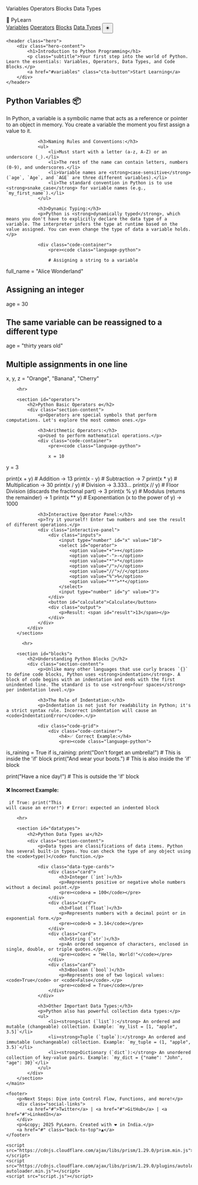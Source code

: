 Variables 
Operators 
Blocks 
Data Types 
<!DOCTYPE html>
<html lang="en" data-theme="dark">
<head>
    <meta charset="UTF-8">
    <meta name="viewport" content="width=device-width, initial-scale=1.0">
    <title>Introduction to Python Programming</title>
    <link rel="stylesheet" href="style.css">
    <link href="https://fonts.googleapis.com/css2?family=Poppins:wght@300;400;600;700&display=swap" rel="stylesheet">
    <link rel="stylesheet" href="https://cdnjs.cloudflare.com/ajax/libs/prism/1.29.0/themes/prism-tomorrow.min.css">
</head>
<body>
    <div id="blob"></div>
    <div id="blur"></div>

 <nav>
        <div class="logo">🐍 PyLearn</div>
        <div class="nav-links">
            <a href="#variables">Variables</a>
            <a href="#operators">Operators</a>
            <a href="#blocks">Blocks</a>
            <a href="#datatypes">Data Types</a>
            <button id="darkModeToggle">☀️</button>
        </div>
    </nav>

    <header class="hero">
        <div class="hero-content">
            <h1>Introduction to Python Programming</h1>
            <p class="subtitle">Your first step into the world of Python. Learn the essentials: Variables, Operators, Data Types, and Code Blocks.</p>
            <a href="#variables" class="cta-button">Start Learning</a>
        </div>
    </header>

  <main>
        <section id="variables">
            <h2>Python Variables 📦</h2>
            <div class="section-content">
                <p>In Python, a variable is a symbolic name that acts as a reference or pointer to an object in memory. You create a variable the moment you first assign a value to it.</p>
                
                <h3>Naming Rules and Conventions:</h3>
                <ul>
                    <li>Must start with a letter (a-z, A-Z) or an underscore (_).</li>
                    <li>The rest of the name can contain letters, numbers (0-9), and underscores.</li>
                    <li>Variable names are <strong>case-sensitive</strong> (`age`, `Age`, and `AGE` are three different variables).</li>
                    <li>The standard convention in Python is to use <strong>snake_case</strong> for variable names (e.g., `my_first_name`).</li>
                </ul>

                <h3>Dynamic Typing:</h3>
                <p>Python is <strong>dynamically typed</strong>, which means you don't have to explicitly declare the data type of a variable. The interpreter infers the type at runtime based on the value assigned. You can even change the type of data a variable holds.</p>
                
                <div class="code-container">
                    <pre><code class="language-python">

                    # Assigning a string to a variable
full_name = "Alice Wonderland"

# Assigning an integer
age = 30

# The same variable can be reassigned to a different type
age = "thirty years old" 

# Multiple assignments in one line
x, y, z = "Orange", "Banana", "Cherry"
                    </code></pre>
                </div>
            </div>
        </section>

        <hr>

        <section id="operators">
            <h2>Python Basic Operators ⚙️</h2>
            <div class="section-content">
                <p>Operators are special symbols that perform computations. Let's explore the most common ones.</p>
                
                <h3>Arithmetic Operators:</h3>
                <p>Used to perform mathematical operations.</p>
                <div class="code-container">
                    <pre><code class="language-python">

                    x = 10
y = 3

print(x + y)   # Addition -> 13
print(x - y)   # Subtraction -> 7
print(x * y)   # Multiplication -> 30
print(x / y)   # Division -> 3.333...
print(x // y)  # Floor Division (discards the fractional part) -> 3
print(x % y)   # Modulus (returns the remainder) -> 1
print(x ** y)  # Exponentiation (x to the power of y) -> 1000
                    </code></pre>
                </div>

                <h3>Interactive Operator Panel:</h3>
                <p>Try it yourself! Enter two numbers and see the result of different operations.</p>
                <div class="interactive-panel">
                    <div class="inputs">
                        <input type="number" id="x" value="10">
                        <select id="operator">
                            <option value="+">+</option>
                            <option value="-">-</option>
                            <option value="*">*</option>
                            <option value="/">/</option>
                            <option value="//">//</option>
                            <option value="%">%</option>
                            <option value="**">**</option>
                        </select>
                        <input type="number" id="y" value="3">
                    </div>
                    <button id="calculate">Calculate</button>
                    <div class="output">
                        <p>Result: <span id="result">13</span></p>
                    </div>
                </div>
            </div>
        </section>

          <hr>

        <section id="blocks">
            <h2>Understanding Python Blocks 🧱</h2>
            <div class="section-content">
                <p>Unlike many other languages that use curly braces `{}` to define code blocks, Python uses <strong>indentation</strong>. A block of code begins with an indentation and ends with the first unindented line. The standard is to use <strong>four spaces</strong> per indentation level.</p>
                
                <h3>The Role of Indentation:</h3>
                <p>Indentation is not just for readability in Python; it's a strict syntax rule. Incorrect indentation will cause an <code>IndentationError</code>.</p>
                
                <div class="code-grid">
                    <div class="code-container">
                        <h4>✅ Correct Example:</h4>
                        <pre><code class="language-python">
is_raining = True
if is_raining:
    print("Don't forget an umbrella!")  # This is inside the 'if' block
    print("And wear your boots.")       # This is also inside the 'if' block

print("Have a nice day!") # This is outside the 'if' block
                        </code></pre>
                    </div>
                    <div class="code-container">
                        <h4>❌ Incorrect Example:</h4>
                        <pre><code class="language-python">
if True:
print("This will cause an error!") # Error: expected an indented block
                        </code></pre>
                    </div>
                </div>
            </div>
        </section>

        <hr>

        <section id="datatypes">
            <h2>Python Data Types 📊</h2>
            <div class="section-content">
                <p>Data types are classifications of data items. Python has several built-in types. You can check the type of any object using the <code>type()</code> function.</p>
                
                <div class="data-type-cards">
                    <div class="card">
                        <h3>Integer (`int`)</h3>
                        <p>Represents positive or negative whole numbers without a decimal point.</p>
                        <pre><code>a = 100</code></pre>
                    </div>
                    <div class="card">
                        <h3>Float (`float`)</h3>
                        <p>Represents numbers with a decimal point or in exponential form.</p>
                        <pre><code>b = 3.14</code></pre>
                    </div>
                    <div class="card">
                        <h3>String (`str`)</h3>
                        <p>An ordered sequence of characters, enclosed in single, double, or triple quotes.</p>
                        <pre><code>c = "Hello, World!"</code></pre>
                    </div>
                    <div class="card">
                        <h3>Boolean (`bool`)</h3>
                        <p>Represents one of two logical values: <code>True</code> or <code>False</code>.</p>
                        <pre><code>d = True</code></pre>
                    </div>
                </div>

                <h3>Other Important Data Types:</h3>
                <p>Python also has powerful collection data types:</p>
                <ul>
                    <li><strong>List (`list`):</strong> An ordered and mutable (changeable) collection. Example: `my_list = [1, "apple", 3.5]`</li>
                    <li><strong>Tuple (`tuple`):</strong> An ordered and immutable (unchangeable) collection. Example: `my_tuple = (1, "apple", 3.5)`</li>
                    <li><strong>Dictionary (`dict`):</strong> An unordered collection of key-value pairs. Example: `my_dict = {"name": "John", "age": 30}`</li>
                </ul>
            </div>
        </section>
    </main>

    <footer>
        <p>Next Steps: Dive into Control Flow, Functions, and more!</p>
        <div class="social-links">
            <a href="#">Twitter</a> | <a href="#">GitHub</a> | <a href="#">LinkedIn</a>
        </div>
        <p>&copy; 2025 PyLearn. Created with ❤️ in India.</p>
        <a href="#" class="back-to-top">▲</a>
    </footer>
    
    <script src="https://cdnjs.cloudflare.com/ajax/libs/prism/1.29.0/prism.min.js"></script>
    <script src="https://cdnjs.cloudflare.com/ajax/libs/prism/1.29.0/plugins/autoloader/prism-autoloader.min.js"></script>
    <script src="script.js"></script>
</body>
</html>


                    
